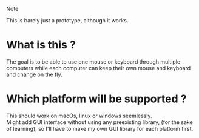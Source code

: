 > [!NOTE]
>  This is barely just a prototype, although it works.
# What is this ?
The goal is to be able to use one mouse or keyboard through multiple computers while each computer can keep their own mouse and keyboard and change on the fly.<br>
# Which platform will be supported ?
This should work on macOs, linux or windows seemlessly.<br>
Might add GUI interface without using any preexisting library, (for the sake of learning), so I'll have to make my own GUI library for each platform first.<br>
